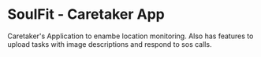 # SoulFit - Caretaker App

Caretaker's Application to enambe location monitoring. Also has features to upload tasks with image descriptions and respond to sos calls. 
